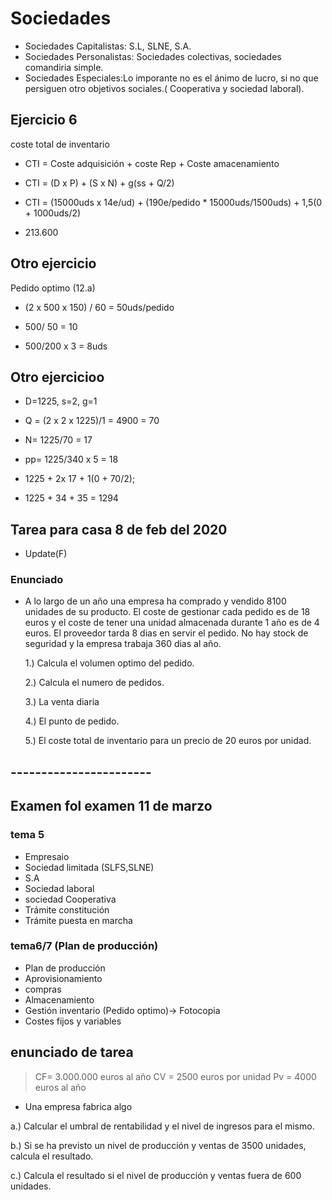 # Sociedades

- Sociedades Capitalistas: S.L, SLNE, S.A.
- Sociedades Personalistas: Sociedades colectivas, sociedades comandiria simple.
- Sociedades Especiales:Lo imporante no es el ánimo de lucro, si no que persiguen otro objetivos sociales.( Cooperativa y sociedad laboral).

## Ejercicio 6

coste total de inventario

- CTI = Coste adquisición + coste Rep + Coste amacenamiento

- CTI = (D x P) + (S x N) + g(ss + Q/2)

- CTI = (15000uds x 14e/ud) + (190e/pedido \* 15000uds/1500uds) + 1,5(0 + 1000uds/2)

- 213.600

## Otro ejercicio

Pedido optimo (12.a)

- (2 x 500 x 150) / 60 = 50uds/pedido

- 500/ 50 = 10

- 500/200 x 3 = 8uds

## Otro ejercicioo

- D=1225, s=2, g=1

- Q = (2 x 2 x 1225)/1 = 4900 = 70

- N= 1225/70 = 17

- pp= 1225/340 x 5 = 18

- 1225 + 2x 17 + 1(0 + 70/2);

- 1225 + 34 + 35 = 1294

## Tarea para casa 8 de feb del 2020

- Update(F)

### Enunciado

- A lo largo de un año una empresa ha comprado y vendido 8100 unidades de su producto. El coste de gestionar cada pedido es de 18 euros y el coste de tener una unidad almacenada durante 1 año es de 4 euros. El proveedor tarda 8 dias en servir el pedido. No hay stock de seguridad y la empresa trabaja 360 dias al año.

     1.) Calcula el volumen optimo del pedido.

     2.) Calcula el numero de pedidos.

     3.) La venta diaria

     4.) El punto de pedido.

     5.) El coste total de inventario para un precio de 20 euros por unidad.

## -----------------------

## Examen fol examen 11 de marzo

### tema 5

- Empresaio
- Sociedad limitada (SLFS,SLNE)
- S.A
- Sociedad laboral
- sociedad Cooperativa
- Trámite constitución
- Trámite puesta en marcha

### tema6/7 (Plan de producción)

- Plan de producción
- Aprovisionamiento
- compras
- Almacenamiento
- Gestión inventario (Pedido optimo)-> Fotocopia
- Costes fijos y variables

## enunciado de tarea

> CF= 3.000.000 euros al año
> CV = 2500 euros por unidad
> Pv = 4000 euros al año

- Una empresa fabrica algo

a.) Calcular el umbral de rentabilidad y el nivel de ingresos para el mismo.

b.) Si se ha previsto un nivel de producción y ventas de 3500 unidades, calcula el resultado.

c.) Calcula el resultado si el nivel de producción y ventas fuera de 600 unidades.
